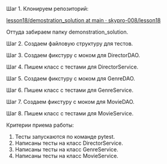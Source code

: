 Шаг 1. Клонируем репозиторий:

[lesson18/demostration_solution at main · skypro-008/lesson18](https://github.com/skypro-008/lesson18/tree/main/demostration_solution)

Оттуда забираем папку demonstration_solution.

Шаг 2. Создаем файловую структуру для тестов.

Шаг 3. Создаем фикстуру с моком для DirectorDAO.

Шаг 4. Пишем класс с тестами для DirectorService.

Шаг 5. Создаем фикстуру с моком для GenreDAO.

Шаг 6. Пишем класс с тестами для GenreService.

Шаг 7. Создаем фикстуру с моком для  MovieDAO.

Шаг 8. Пишем класс с тестами для MovieService.

Критерии приема работы:

1. Тесты запускаются по команде pytest.
2. Написаны тесты на класс DirectorService.
3. Написаны тесты на класс GenreService.
4. Написаны тесты на класс MovieService.